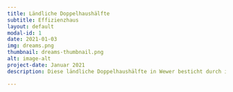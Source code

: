 ```yaml
---
title: Ländliche Doppelhaushälfte
subtitle: Effizienzhaus
layout: default
modal-id: 1
date: 2021-01-03
img: dreams.png
thumbnail: dreams-thumbnail.png
alt: image-alt
project-date: Januar 2021
description: Diese ländliche Doppelhaushälfte in Wewer besticht durch ihre idyllische Lage und moderne Architektur. Als Effizienzhaus konzipiert, bietet sie nicht nur ein gemütliches Wohnambiente, sondern auch eine herausragende Energieeffizienz. Die harmonische Kombination von Natur und fortschrittlicher Bauweise macht dieses Zuhause zu einem idealen Rückzugsort.

---
```

